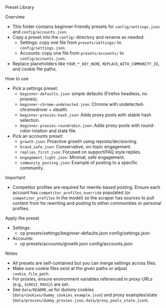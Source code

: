 Preset Library

Overview

- This folder contains beginner-friendly presets for `config/settings.json` and `config/accounts.json`.
- Copy a preset into the `config/` directory and rename as needed:
  - Settings: copy one file from `presets/settings/` to `config/settings.json`.
  - Accounts: copy one file from `presets/accounts/` to `config/accounts.json`.
- Replace placeholders like `YOUR_*_KEY_HERE`, `REPLACE_WITH_COMMUNITY_ID`, and cookie file paths.

How to use

- Pick a settings preset:
  - `beginner-defaults.json`: simple defaults (Firefox headless, no proxies).
  - `beginner-chrome-undetected.json`: Chrome with undetected-chromedriver + stealth.
  - `beginner-proxies-hash.json`: Adds proxy pools with stable hash selection.
  - `beginner-proxies-roundrobin.json`: Adds proxy pools with round-robin rotation and state file.
- Pick an accounts preset:
  - `growth.json`: Proactive growth using reposts/decisioning.
  - `brand_safe.json`: Conservative, on-topic engagement.
  - `replies_first.json`: Focused on support/FAQ style replies.
  - `engagement_light.json`: Minimal, safe engagement.
  - `community_posting.json`: Example of posting to a specific community.

Important

- Competitor profiles are required for rewrite-based posting. Ensure each account has `competitor_profiles_override` populated (or `competitor_profiles` in the model) so the scraper has sources to pull content from for rewriting and posting to either communities or personal profiles.

Apply the preset

- Settings:
  - cp presets/settings/beginner-defaults.json config/settings.json
- Accounts:
  - cp presets/accounts/growth.json config/accounts.json

Notes

- All presets are self-contained but you can merge settings across files.
- Make sure cookie files exist at the given paths or adjust `cookie_file_path`.
- For proxies, ensure environment variables referenced in proxy URLs (e.g., `${RESI_PASS}`) are set.
- See `data/README.md` for dummy cookies (`data/cookies/dummy_cookies_example.json`) and proxy examples/state (`data/proxies/dummy_proxies.json`, `data/proxy_pools_state.json`).
